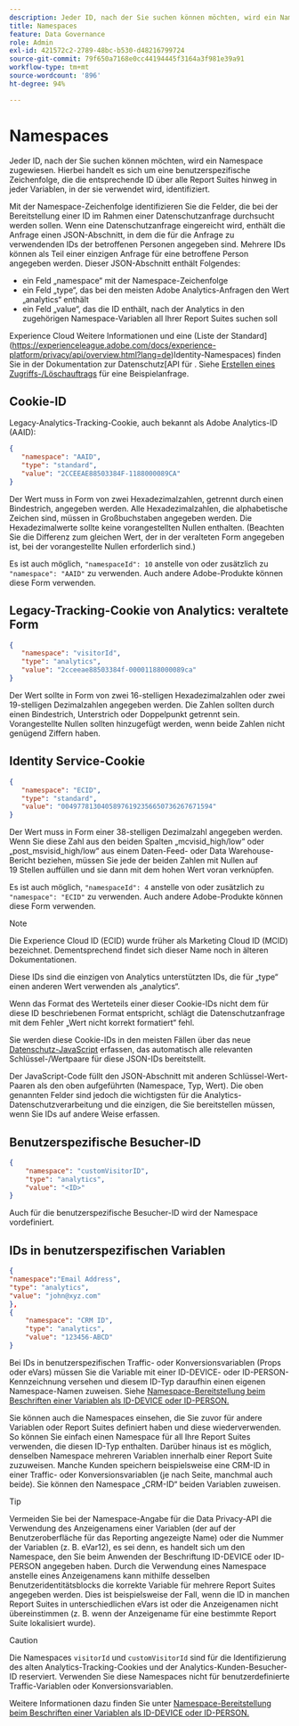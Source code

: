 ```yaml
---
description: Jeder ID, nach der Sie suchen können möchten, wird ein Namespace zugewiesen. Hierbei handelt es sich um eine benutzerspezifische Zeichenfolge, die die entsprechende ID über alle Report Suites hinweg in jeder Variablen, in der sie verwendet wird, identifiziert.
title: Namespaces
feature: Data Governance
role: Admin
exl-id: 421572c2-2789-48bc-b530-d48216799724
source-git-commit: 79f650a7168e0cc44194445f3164a3f981e39a91
workflow-type: tm+mt
source-wordcount: '896'
ht-degree: 94%

---
```


# Namespaces

Jeder ID, nach der Sie suchen können möchten, wird ein Namespace zugewiesen. Hierbei handelt es sich um eine benutzerspezifische Zeichenfolge, die die entsprechende ID über alle Report Suites hinweg in jeder Variablen, in der sie verwendet wird, identifiziert.

Mit der Namespace-Zeichenfolge identifizieren Sie die Felder, die bei der Bereitstellung einer ID im Rahmen einer Datenschutzanfrage durchsucht werden sollen. Wenn eine Datenschutzanfrage eingereicht wird, enthält die Anfrage einen JSON-Abschnitt, in dem die für die Anfrage zu verwendenden IDs der betroffenen Personen angegeben sind. Mehrere IDs können als Teil einer einzigen Anfrage für eine betroffene Person angegeben werden. Dieser JSON-Abschnitt enthält Folgendes:

* ein Feld „namespace“ mit der Namespace-Zeichenfolge
* ein Feld „type“, das bei den meisten Adobe Analytics-Anfragen den Wert „analytics“ enthält
* ein Feld „value“, das die ID enthält, nach der Analytics in den zugehörigen Namespace-Variablen all Ihrer Report Suites suchen soll

Experience Cloud Weitere Informationen und eine (Liste der Standard](https://experienceleague.adobe.com/docs/experience-platform/privacy/api/overview.html?lang=de)Identity-Namespaces) finden Sie in der Dokumentation zur Datenschutz[API für [](https://experienceleague.adobe.com/en/docs/experience-platform/privacy/api/appendix#standard-namespaces). Siehe [Erstellen eines Zugriffs-/Löschauftrags](https://experienceleague.adobe.com/en/docs/experience-platform/privacy/api/privacy-jobs#access-delete) für eine Beispielanfrage.

## Cookie-ID

Legacy-Analytics-Tracking-Cookie, auch bekannt als Adobe Analytics-ID (AAID):

```json
{
   "namespace": "AAID",
   "type": "standard",
   "value": "2CCEEAE88503384F-1188000089CA"
}
```

Der Wert muss in Form von zwei Hexadezimalzahlen, getrennt durch einen Bindestrich, angegeben werden. Alle Hexadezimalzahlen, die alphabetische Zeichen sind, müssen in Großbuchstaben angegeben werden. Die Hexadezimalwerte sollte keine vorangestellten Nullen enthalten. (Beachten Sie die Differenz zum gleichen Wert, der in der veralteten Form angegeben ist, bei der vorangestellte Nullen erforderlich sind.)

Es ist auch möglich, `"namespaceId": 10` anstelle von oder zusätzlich zu `"namespace": "AAID"` zu verwenden. Auch andere Adobe-Produkte können diese Form verwenden.

## Legacy-Tracking-Cookie von Analytics: veraltete Form

```json
{
   "namespace": "visitorId",
   "type": "analytics",
   "value": "2cceeae88503384f-00001188000089ca"
}
```

Der Wert sollte in Form von zwei 16-stelligen Hexadezimalzahlen oder zwei 19-stelligen Dezimalzahlen angegeben werden. Die Zahlen sollten durch einen Bindestrich, Unterstrich oder Doppelpunkt getrennt sein. Vorangestellte Nullen sollten hinzugefügt werden, wenn beide Zahlen nicht genügend Ziffern haben.

## Identity Service-Cookie

```json
{
   "namespace": "ECID",
   "type": "standard",
   "value": "00497781304058976192356650736267671594"
}
```

Der Wert muss in Form einer 38-stelligen Dezimalzahl angegeben werden. Wenn Sie diese Zahl aus den beiden Spalten „mcvisid\_high/low“ oder „post\_msvisid\_high/low“ aus einem Daten-Feed- oder Data Warehouse-Bericht beziehen, müssen Sie jede der beiden Zahlen mit Nullen auf 19 Stellen auffüllen und sie dann mit dem hohen Wert voran verknüpfen.

Es ist auch möglich, `"namespaceId": 4` anstelle von oder zusätzlich zu `"namespace": "ECID"` zu verwenden. Auch andere Adobe-Produkte können diese Form verwenden.

>[!NOTE]
>
>Die Experience Cloud ID (ECID) wurde früher als Marketing Cloud ID (MCID) bezeichnet. Dementsprechend findet sich dieser Name noch in älteren Dokumentationen.
>
>Diese IDs sind die einzigen von Analytics unterstützten IDs, die für „type“ einen anderen Wert verwenden als „analytics“.

Wenn das Format des Werteteils einer dieser Cookie-IDs nicht dem für diese ID beschriebenen Format entspricht, schlägt die Datenschutzanfrage mit dem Fehler „Wert nicht korrekt formatiert“ fehl.

Sie werden diese Cookie-IDs in den meisten Fällen über das neue [Datenschutz-JavaScript](https://developer.adobe.com/experience-platform-apis/references/privacy-service/) erfassen, das automatisch alle relevanten Schlüssel-/Wertpaare für diese JSON-IDs bereitstellt.

Der JavaScript-Code füllt den JSON-Abschnitt mit anderen Schlüssel-Wert-Paaren als den oben aufgeführten (Namespace, Typ, Wert). Die oben genannten Felder sind jedoch die wichtigsten für die Analytics-Datenschutzverarbeitung und die einzigen, die Sie bereitstellen müssen, wenn Sie IDs auf andere Weise erfassen.

## Benutzerspezifische Besucher-ID

```json
{
    "namespace": "customVisitorID",
    "type": "analytics",
    "value": "<ID>"
}
```

Auch für die benutzerspezifische Besucher-ID wird der Namespace vordefiniert.

## IDs in benutzerspezifischen Variablen

```json
{
"namespace":"Email Address",
"type": "analytics", 
"value": "john@xyz.com" 
}, 
{
    "namespace": "CRM ID", 
    "type": "analytics",
    "value": "123456-ABCD" 
}
```

Bei IDs in benutzerspezifischen Traffic- oder Konversionsvariablen (Props oder eVars) müssen Sie die Variable mit einer ID-DEVICE- oder ID-PERSON-Kennzeichnung versehen und diesem ID-Typ daraufhin einen eigenen Namespace-Namen zuweisen. Siehe [Namespace-Bereitstellung beim Beschriften einer Variablen als ID-DEVICE oder ID-PERSON.](/help/admin/admin/c-data-governance/data-labeling/gdpr-labels.md)

Sie können auch die Namespaces einsehen, die Sie zuvor für andere Variablen oder Report Suites definiert haben und diese wiederverwenden. So können Sie einfach einen Namespace für all Ihre Report Suites verwenden, die diesen ID-Typ enthalten. Darüber hinaus ist es möglich, denselben Namespace mehreren Variablen innerhalb einer Report Suite zuzuweisen. Manche Kunden speichern beispielsweise eine CRM-ID in einer Traffic- oder Konversionsvariablen (je nach Seite, manchmal auch beide). Sie können den Namespace „CRM-ID“ beiden Variablen zuweisen.

>[!TIP]
>
>Vermeiden Sie bei der Namespace-Angabe für die Data Privacy-API die Verwendung des Anzeigenamens einer Variablen (der auf der Benutzeroberfläche für das Reporting angezeigte Name) oder die Nummer der Variablen (z. B. eVar12), es sei denn, es handelt sich um den Namespace, den Sie beim Anwenden der Beschriftung ID-DEVICE oder ID-PERSON angegeben haben. Durch die Verwendung eines Namespace anstelle eines Anzeigenamens kann mithilfe desselben Benutzeridentitätsblocks die korrekte Variable für mehrere Report Suites angegeben werden. Dies ist beispielsweise der Fall, wenn die ID in manchen Report Suites in unterschiedlichen eVars ist oder die Anzeigenamen nicht übereinstimmen (z. B. wenn der Anzeigename für eine bestimmte Report Suite lokalisiert wurde).

>[!CAUTION]
>
>Die Namespaces `visitorId` und `customVisitorId` sind für die Identifizierung des alten Analytics-Tracking-Cookies und der Analytics-Kunden-Besucher-ID reserviert. Verwenden Sie diese Namespaces nicht für benutzerdefinierte Traffic-Variablen oder Konversionsvariablen.

Weitere Informationen dazu finden Sie unter [Namespace-Bereitstellung beim Beschriften einer Variablen als ID-DEVICE oder ID-PERSON.](/help/admin/admin/c-data-governance/data-labeling/gdpr-labels.md)
